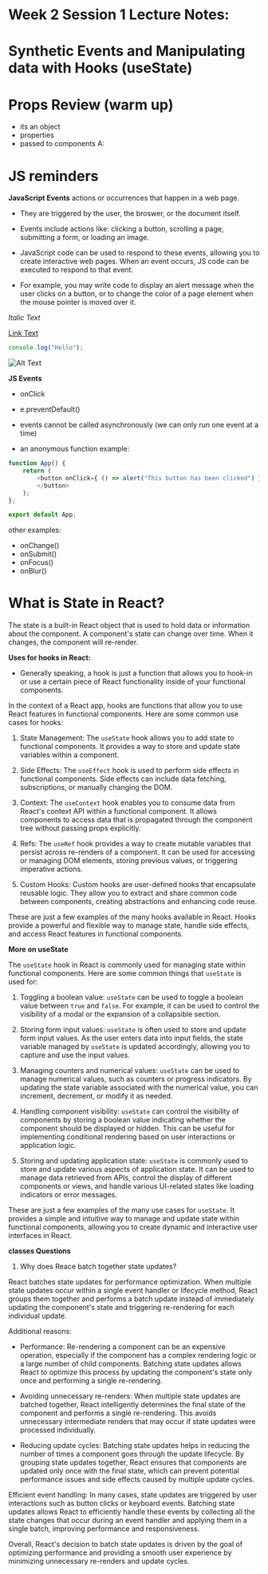 # Week 2 Session 1 Lecture Notes:
# Synthetic Events and Manipulating data with Hooks (useState)

# Props Review (warm up)
- its an object
- properties
- passed to components
A: 

# JS reminders

**JavaScript Events** actions or occurrences that happen in
a web page.

- They are triggered by the user, the broswer, or the
document itself.

- Events include actions like: clicking a button, scrolling a page,
submitting a form, or loading an image.

- JavaScript code can be used to respond to these events, allowing
you to create interactive web pages. When an event occurs, JS code 
can be executed to respond to that event. 

- For example, you may write code to display an alert message when
the user clicks on a button, or to change the color of a page element
when the mouse pointer is moved over it.

_Italic Text_

[Link Text](https://www.example.com)

```javascript
console.log("Hello");
```

![Alt Text](image.jpg)

**JS Events**
- onClick
- e.preventDefault()
- events cannot be called asynchronously 
(we can only run one event at a time)

- an anonymous function example:
```js
function App() {
    return (
        <button onClick={ () => alert("This button has been clicked") }>Click Me!
        </button>
    );
};

export default App;
```

other examples:
- onChange()
- onSubmit()
- onFocus()
- onBlur()


# What is State in React?

The state is a built-in React object that is used to hold
data or information about the component. A component's state
can change over time. When it changes, the component will
re-render.

**Uses for hooks in React:**
- Generally speaking, a hook is just a function that allows you
to hook-in or use a certain piece of React functionality inside
of your functional components. 

In the context of a React app, hooks are functions that allow you to use React features in functional components. Here are some common use cases for hooks:

1. State Management: The `useState` hook allows you to add state to functional components. It provides a way to store and update state variables within a component.

2. Side Effects: The `useEffect` hook is used to perform side effects in functional components. Side effects can include data fetching, subscriptions, or manually changing the DOM.

3. Context: The `useContext` hook enables you to consume data from React's context API within a functional component. It allows components to access data that is propagated through the component tree without passing props explicitly.

4. Refs: The `useRef` hook provides a way to create mutable variables that persist across re-renders of a component. It can be used for accessing or managing DOM elements, storing previous values, or triggering imperative actions.

5. Custom Hooks: Custom hooks are user-defined hooks that encapsulate reusable logic. They allow you to extract and share common code between components, creating abstractions and enhancing code reuse.

These are just a few examples of the many hooks available in React. Hooks provide a powerful and flexible way to manage state, handle side effects, and access React features in functional components.


**More on useState**

The `useState` hook in React is commonly used for managing state within functional components. Here are some common things that `useState` is used for:

1. Toggling a boolean value: `useState` can be used to toggle a boolean value between `true` and `false`. For example, it can be used to control the visibility of a modal or the expansion of a collapsible section.

2. Storing form input values: `useState` is often used to store and update form input values. As the user enters data into input fields, the state variable managed by `useState` is updated accordingly, allowing you to capture and use the input values.

3. Managing counters and numerical values: `useState` can be used to manage numerical values, such as counters or progress indicators. By updating the state variable associated with the numerical value, you can increment, decrement, or modify it as needed.

4. Handling component visibility: `useState` can control the visibility of components by storing a boolean value indicating whether the component should be displayed or hidden. This can be useful for implementing conditional rendering based on user interactions or application logic.

5. Storing and updating application state: `useState` is commonly used to store and update various aspects of application state. It can be used to manage data retrieved from APIs, control the display of different components or views, and handle various UI-related states like loading indicators or error messages.

These are just a few examples of the many use cases for `useState`. It provides a simple and intuitive way to manage and update state within functional components, allowing you to create dynamic and interactive user interfaces in React.


**classes Questions**

1. Why does Reace batch together state updates?

React batches state updates for performance optimization. When multiple state updates occur within a single event handler or lifecycle method, React groups them together and performs a batch update instead of immediately updating the component's state and triggering re-rendering for each individual update.

Additional reasons:

- Performance: Re-rendering a component can be an expensive operation, especially if the component has a complex rendering logic or a large number of child components. Batching state updates allows React to optimize this process by updating the component's state only once and performing a single re-rendering.

- Avoiding unnecessary re-renders: When multiple state updates are batched together, React intelligently determines the final state of the component and performs a single re-rendering. This avoids unnecessary intermediate renders that may occur if state updates were processed individually.

- Reducing update cycles: Batching state updates helps in reducing the number of times a component goes through the update lifecycle. By grouping state updates together, React ensures that components are updated only once with the final state, which can prevent potential performance issues and side effects caused by multiple update cycles.

Efficient event handling: In many cases, state updates are triggered by user interactions such as button clicks or keyboard events. Batching state updates allows React to efficiently handle these events by collecting all the state changes that occur during an event handler and applying them in a single batch, improving performance and responsiveness.

Overall, React's decision to batch state updates is driven by the goal of optimizing performance and providing a smooth user experience by minimizing unnecessary re-renders and update cycles.
